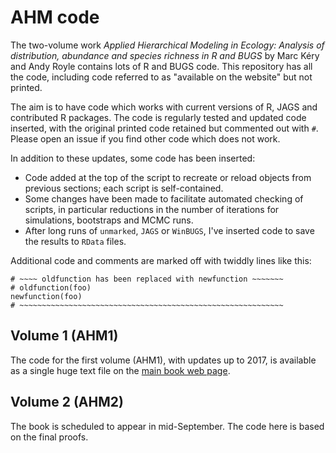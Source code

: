 # AHM code

The two-volume work *Applied Hierarchical Modeling in Ecology: Analysis of distribution, abundance and species richness in R and BUGS* by Marc Kéry and Andy Royle contains lots of R and BUGS code. This repository has all the code, including code referred to as "available on the website" but not printed.

The aim is to have code which works with current versions of R, JAGS and contributed R packages. The code is regularly tested and updated code inserted, with the original printed code retained but commented out with `#`. Please open an issue if you find other code which does not work.

In addition to these updates, some code has been inserted:
* Code added at the top of the script to recreate or reload objects from previous sections; each script is self-contained.
* Some changes have been made to facilitate automated checking of scripts, in particular reductions in the number of iterations for simulations, bootstraps and MCMC runs.
* After long runs of `unmarked`, `JAGS` or `WinBUGS`, I've inserted code to save the results to `RData` files.

Additional code and comments are marked off with twiddly lines like this:
```
# ~~~~ oldfunction has been replaced with newfunction ~~~~~~~
# oldfunction(foo)
newfunction(foo)
# ~~~~~~~~~~~~~~~~~~~~~~~~~~~~~~~~~~~~~~~~~~~~~~~~~~~~~~~~~~~
```

## Volume 1 (AHM1)

The code for the first volume (AHM1), with updates up to 2017, is available as a single huge text file on the [main book web page](http://www.mbr-pwrc.usgs.gov/pubanalysis/keryroylebook/).

## Volume 2 (AHM2)

The book is scheduled to appear in mid-September. The code here is based on the final proofs.
